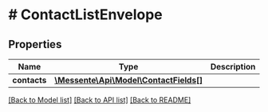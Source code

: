 # # ContactListEnvelope

## Properties

Name | Type | Description | Notes
------------ | ------------- | ------------- | -------------
**contacts** | [**\Messente\Api\Model\ContactFields[]**](ContactFields.md) |  | [optional] 

[[Back to Model list]](../../README.md#documentation-for-models) [[Back to API list]](../../README.md#documentation-for-api-endpoints) [[Back to README]](../../README.md)



